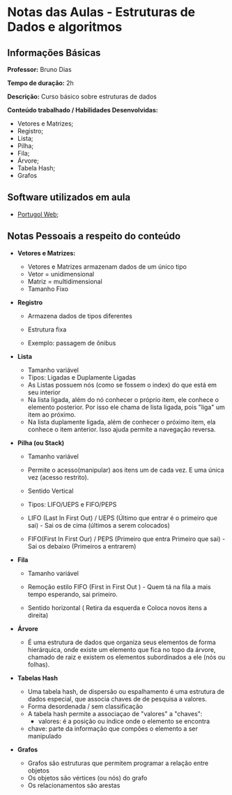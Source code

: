 # Notas das Aulas - Estruturas de Dados  e algoritmos



## Informações Básicas

**Professor:** Bruno Dias

**Tempo de duração:** 2h

**Descrição:** Curso básico sobre estruturas de dados 



**Conteúdo trabalhado / Habilidades Desenvolvidas:**

- Vetores e Matrizes; 
- Registro;
- Lista;
- Pilha;
- Fila;
- Árvore;
- Tabela Hash;
- Grafos



## Software utilizados em aula

- [Portugol Web](https://portugol-webstudio.cubos.io/ide); 



## Notas Pessoais a respeito do conteúdo

- **Vetores e Matrizes:**
	
	- Vetores e Matrizes armazenam dados de um único tipo
	- Vetor = unidimensional
	- Matriz = multidimensional
	- Tamanho Fixo
	
	

- **Registro**

  - Armazena dados de tipos diferentes

  - Estrutura fixa

  - Exemplo: passagem de ônibus

    

- **Lista**
   - Tamanho variável
   - Tipos: Ligadas e Duplamente Ligadas
   - As Listas possuem nós (como se fossem o index) do que está em seu interior
   - Na lista ligada, além do nó conhecer o próprio item, ele conhece o elemento posterior. Por isso ele chama de lista ligada, pois "liga" um item ao próximo.
  - Na lista duplamente ligada, além de conhecer o próximo item, ela conhece o item anterior. Isso ajuda permite a navegação reversa.



- **Pilha (ou Stack)**

   - Tamanho variável

   - Permite o acesso(manipular) aos itens um de cada vez. E uma única vez (acesso restrito).

  	- Sentido Vertical
  	
  	- Tipos: LIFO/UEPS e FIFO/PEPS
  	
  	- LIFO (Last In First Out) / UEPS (Último que entrar é o primeiro que sai) - Sai os de cima (últimos a serem colocados)
  	
  	- FIFO(First In First Our) / PEPS (Primeiro que entra Primeiro que sai) - Sai os debaixo (Primeiros a entrarem)
  	
  	  

- **Fila**

  - Tamanho variável

  - Remoção estilo FIFO (First in First Out ) - Quem tá na fila a mais tempo esperando, sai primeiro.

  - Sentido horizontal ( Retira da esquerda e Coloca novos itens a direita)

    

- **Árvore**
  	- É uma estrutura de dados que organiza seus elementos de forma hierárquica, onde existe um elemento 
  	  que fica no topo da árvore, chamado de raiz e existem os elementos subordinados a ele (nós ou folhas).
  	  
  	  

- **Tabelas Hash**
  	- Uma tabela hash, de dispersão ou espalhamento é uma estrutura de dados especial, que associa chaves de 
  	  de pesquisa a valores.
   - Forma desordenada / sem classificação
  	- A tabela hash permite a associaçao de "valores" a "chaves":
  	  - valores: é a posição ou índice onde o elemento se encontra
  	- chave: parte da informação que compões o elemento a ser manipulado

- **Grafos**
   - Grafos são estruturas que permitem programar a relação entre objetos
   - Os objetos são vértices (ou nós) do grafo
   - Os relacionamentos são arestas